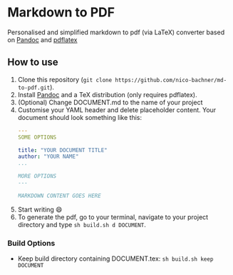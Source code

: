 # Markdown to PDF

Personalised and simplified markdown to pdf (via LaTeX) converter based on [Pandoc](https://pandoc.org) and [pdflatex](https://www.latex-project.org)

## How to use

1. Clone this repository (`git clone https://github.com/nico-bachner/md-to-pdf.git`).
0. Install [Pandoc](https://pandoc.org) and a TeX distribution (only requires pdflatex).
0. (Optional) Change DOCUMENT.md to the name of your project
0. Customise your YAML header and delete placeholder content. Your document should look something like this:
    ``` YAML
    ---
    SOME OPTIONS

    title: "YOUR DOCUMENT TITLE"
    author: "YOUR NAME"
    ...

    MORE OPTIONS
    ---

    MARKDOWN CONTENT GOES HERE
    ```
0. Start writing :smile:
0. To generate the pdf, go to your terminal, navigate to your project directory and type `sh build.sh d DOCUMENT`.

### Build Options
- Keep build directory containing DOCUMENT.tex: `sh build.sh keep DOCUMENT`